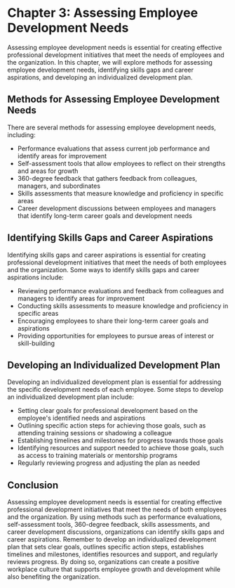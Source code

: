 Chapter 3: Assessing Employee Development Needs
===============================================

Assessing employee development needs is essential for creating effective professional development initiatives that meet the needs of employees and the organization. In this chapter, we will explore methods for assessing employee development needs, identifying skills gaps and career aspirations, and developing an individualized development plan.

Methods for Assessing Employee Development Needs
------------------------------------------------

There are several methods for assessing employee development needs, including:

* Performance evaluations that assess current job performance and identify areas for improvement
* Self-assessment tools that allow employees to reflect on their strengths and areas for growth
* 360-degree feedback that gathers feedback from colleagues, managers, and subordinates
* Skills assessments that measure knowledge and proficiency in specific areas
* Career development discussions between employees and managers that identify long-term career goals and development needs

Identifying Skills Gaps and Career Aspirations
----------------------------------------------

Identifying skills gaps and career aspirations is essential for creating professional development initiatives that meet the needs of both employees and the organization. Some ways to identify skills gaps and career aspirations include:

* Reviewing performance evaluations and feedback from colleagues and managers to identify areas for improvement
* Conducting skills assessments to measure knowledge and proficiency in specific areas
* Encouraging employees to share their long-term career goals and aspirations
* Providing opportunities for employees to pursue areas of interest or skill-building

Developing an Individualized Development Plan
---------------------------------------------

Developing an individualized development plan is essential for addressing the specific development needs of each employee. Some steps to develop an individualized development plan include:

* Setting clear goals for professional development based on the employee's identified needs and aspirations
* Outlining specific action steps for achieving those goals, such as attending training sessions or shadowing a colleague
* Establishing timelines and milestones for progress towards those goals
* Identifying resources and support needed to achieve those goals, such as access to training materials or mentorship programs
* Regularly reviewing progress and adjusting the plan as needed

Conclusion
----------

Assessing employee development needs is essential for creating effective professional development initiatives that meet the needs of both employees and the organization. By using methods such as performance evaluations, self-assessment tools, 360-degree feedback, skills assessments, and career development discussions, organizations can identify skills gaps and career aspirations. Remember to develop an individualized development plan that sets clear goals, outlines specific action steps, establishes timelines and milestones, identifies resources and support, and regularly reviews progress. By doing so, organizations can create a positive workplace culture that supports employee growth and development while also benefiting the organization.
